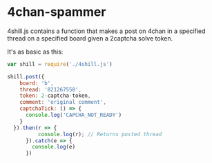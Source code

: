 # 4chan-spammer

4shill.js contains a function that makes a post on 4chan in a specified thread on a specified board given a 2captcha solve token.

It's as basic as this:

```javascript
var shill = require('./4shill.js')

shill.post({
    board: 'b',
    thread: '821267558',
    token: 2-captcha-token,
    comment: 'original comment',
    captchaTick: () => {
      console.log('CAPCHA_NOT_READY')
    }
  }).then(r => {
          console.log(r); // Returns posted thread
      }).catch(e => {
        console.log(e)
      })
```
